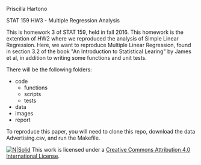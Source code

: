 Priscilla Hartono

STAT 159 HW3 - Multiple Regression Analysis

This is homework 3 of STAT 159, held in fall 2016. This homework is the extention of HW2 where we reproduced the analysis of Simple Linear Regression. Here, we want to reproduce Multiple Linear Regression, found in section 3.2 of the book "An Introduction to Statistical Learing" by James et al, in addition to writing some functions and unit tests.

There will be the following folders:
* code
	* functions
	* scripts
	* tests
* data
* images
* report

To reproduce this paper, you will need to clone this repo, download the data Advertising.csv, and run the Makefile.

[![N|Solid](https://i.creativecommons.org/l/by/4.0/88x31.png)](http://creativecommons.org/licenses/by/4.0/)
This work is licensed under a [Creative Commons Attribution 4.0 International License](http://creativecommons.org/licenses/by/4.0/).
